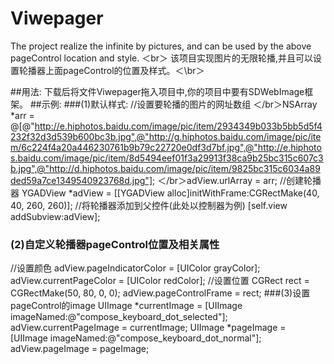 # Viwepager
The project realize the infinite by pictures, and can be used by the above pageControl location and style. ＜br＞  该项目实现图片的无限轮播,并且可以设置轮播器上面pageControl的位置及样式。＜\br＞  

##用法:
    下载后将文件Viwepager拖入项目中,你的项目中要有SDWebImage框架。
##示例:
###(1)默认样式:
//设置要轮播的图片的网址数组
＜/br＞NSArray *arr = @[@"http://e.hiphotos.baidu.com/image/pic/item/2934349b033b5bb5d5f4232f32d3d539b600bc3b.jpg",@"http://g.hiphotos.baidu.com/image/pic/item/6c224f4a20a446230761b9b79c22720e0df3d7bf.jpg",@"http://e.hiphotos.baidu.com/image/pic/item/8d5494eef01f3a29913f38ca9b25bc315c607c3b.jpg",@"http://d.hiphotos.baidu.com/image/pic/item/9825bc315c6034a89ded59a7ce1349540923768d.jpg"];
＜/br＞adView.urlArray = arr;
//创建轮播器
YGADView *adView = [[YGADView alloc]initWithFrame:CGRectMake(40, 40, 260, 260)];
//将轮播器添加到父控件(此处以控制器为例)
[self.view addSubview:adView];
### (2)自定义轮播器pageControl位置及相关属性
//设置颜色
 adView.pageIndicatorColor = [UIColor grayColor];
 adView.currentPageColor = [UIColor redColor];
//设置位置
 CGRect rect = CGRectMake(50, 80, 0, 0);
 adView.pageControlFrame = rect;
###(3)设置pageControl的image
 UIImage *currentImage = [UIImage imageNamed:@"compose_keyboard_dot_selected"];
 adView.currentPageImage = currentImage;
 UIImage *pageImage = [UIImage imageNamed:@"compose_keyboard_dot_normal"];
 adView.pageImage = pageImage;








